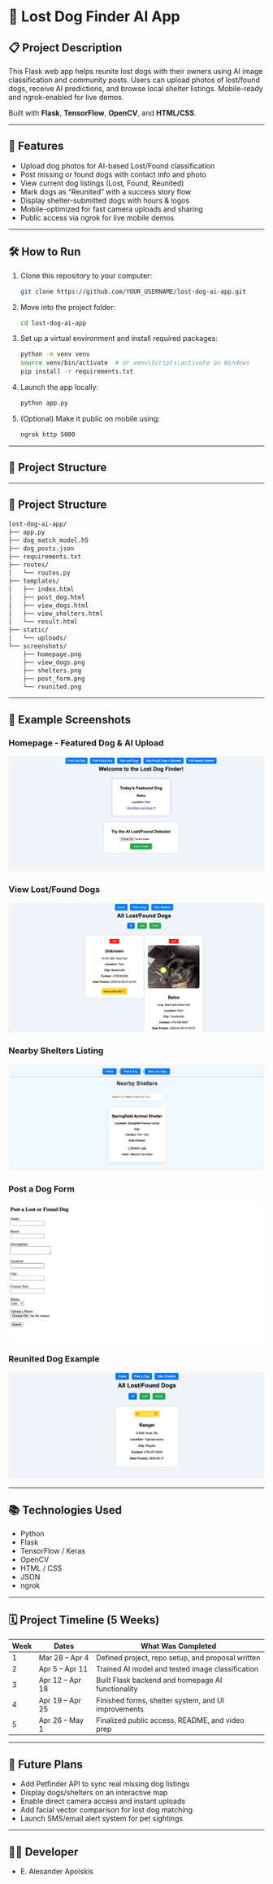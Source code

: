 # 🐶 Lost Dog Finder AI App

## 📋 Project Description
This Flask web app helps reunite lost dogs with their owners using AI image classification and community posts. Users can upload photos of lost/found dogs, receive AI predictions, and browse local shelter listings. Mobile-ready and ngrok-enabled for live demos.

Built with **Flask**, **TensorFlow**, **OpenCV**, and **HTML/CSS**.

---

## 🚀 Features
- Upload dog photos for AI-based Lost/Found classification
- Post missing or found dogs with contact info and photo
- View current dog listings (Lost, Found, Reunited)
- Mark dogs as “Reunited” with a success story flow
- Display shelter-submitted dogs with hours & logos
- Mobile-optimized for fast camera uploads and sharing
- Public access via ngrok for live mobile demos

---

## 🛠️ How to Run
1. Clone this repository to your computer:

    ```bash
    git clone https://github.com/YOUR_USERNAME/lost-dog-ai-app.git
    ```

2. Move into the project folder:

    ```bash
    cd lost-dog-ai-app
    ```

3. Set up a virtual environment and install required packages:

    ```bash
    python -m venv venv
    source venv/bin/activate  # or venv\Scripts\activate on Windows
    pip install -r requirements.txt
    ```

4. Launch the app locally:

    ```bash
    python app.py
    ```

5. (Optional) Make it public on mobile using:

    ```bash
    ngrok http 5000
    ```

---

## 📂 Project Structure
---

## 📂 Project Structure

```
lost-dog-ai-app/
├── app.py
├── dog_match_model.h5
├── dog_posts.json
├── requirements.txt
├── routes/
│   └── routes.py
├── templates/
│   ├── index.html
│   ├── post_dog.html
│   ├── view_dogs.html
│   ├── view_shelters.html
│   └── result.html
├── static/
│   └── uploads/
└── screenshots/
    ├── homepage.png
    ├── view_dogs.png
    ├── shelters.png
    ├── post_form.png
    └── reunited.png
```

---

## 📸 Example Screenshots

### Homepage - Featured Dog & AI Upload  
![Homepage](screenshots/homepage.png)

### View Lost/Found Dogs  
![View Dogs](screenshots/view_dogs.png)

### Nearby Shelters Listing  
![Shelters](screenshots/shelters.png)

### Post a Dog Form  
![Post Form](screenshots/post_form.png)

### Reunited Dog Example  
![Reunited](screenshots/reunited.png)

---

## 📚 Technologies Used
- Python  
- Flask  
- TensorFlow / Keras  
- OpenCV  
- HTML / CSS  
- JSON  
- ngrok

---

## 🗓️ Project Timeline (5 Weeks)

| Week | Dates            | What Was Completed                                    |
|------|------------------|--------------------------------------------------------|
| 1    | Mar 28 – Apr 4   | Defined project, repo setup, and proposal written     |
| 2    | Apr 5 – Apr 11   | Trained AI model and tested image classification      |
| 3    | Apr 12 – Apr 18  | Built Flask backend and homepage AI functionality     |
| 4    | Apr 19 – Apr 25  | Finished forms, shelter system, and UI improvements   |
| 5    | Apr 26 – May 1   | Finalized public access, README, and video prep       |

---

## 🔮 Future Plans
- Add Petfinder API to sync real missing dog listings  
- Display dogs/shelters on an interactive map  
- Enable direct camera access and instant uploads  
- Add facial vector comparison for lost dog matching  
- Launch SMS/email alert system for pet sightings

---

## 👨‍💻 Developer
- E. Alexander Apolskis

